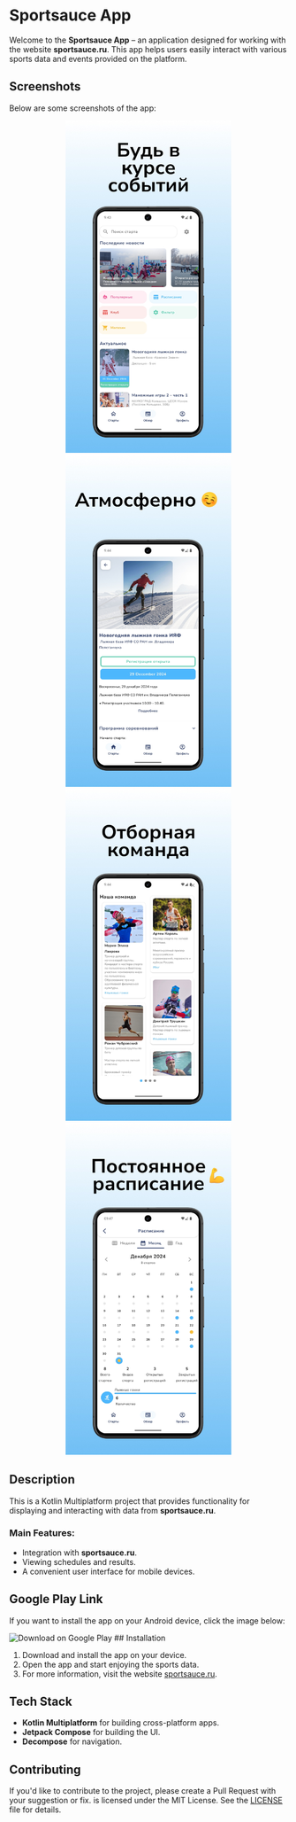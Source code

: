 # Sportsauce App

Welcome to the **Sportsauce App** – an application designed for working with the website **sportsauce.ru**. This app helps users easily interact with various sports data and events provided on the platform.

## Screenshots

Below are some screenshots of the app:

<p align="center">
    <img src=".github/images/screenshot_1.jpg" width="300" height="600">
    <img src=".github/images/screenshot_2.jpg" width="300" height="600">
    <img src=".github/images/screenshot_3.jpg" width="300" height="600">
    <img src=".github/images/screenshot_4.jpg" width="300" height="600">
</p>

## Description

This is a Kotlin Multiplatform project that provides functionality for displaying and interacting with data from **sportsauce.ru**.

### Main Features:
- Integration with **sportsauce.ru**.
- Viewing schedules and results.
- A convenient user interface for mobile devices.

## Google Play Link

If you want to install the app on your Android device, click the image below:

<img src="https://upload.wikimedia.org/wikipedia/commons/thumb/7/78/Google_Play_Store_badge_EN.svg/1280px-Google_Play_Store_badge_EN.svg.png" alt="Download on Google Play" height="80">
## Installation

1. Download and install the app on your device.
2. Open the app and start enjoying the sports data.
3. For more information, visit the website [sportsauce.ru](https://sportsauce.ru).

## Tech Stack

- **Kotlin Multiplatform** for building cross-platform apps.
- **Jetpack Compose** for building the UI.
- **Decompose** for navigation.

## Contributing

If you'd like to contribute to the project, please create a Pull Request with your suggestion or fix.
is licensed under the MIT License. See the [LICENSE](LICENSE) file for details.